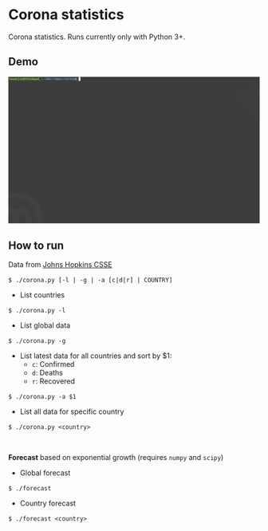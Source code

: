 # Corona statistics
Corona statistics. Runs currently only with Python 3+.


## Demo
<img src="demo.gif" width="800">


## How to run
Data from [Johns Hopkins CSSE](https://github.com/CSSEGISandData/COVID-19)

```
$ ./corona.py [-l | -g | -a [c|d|r] | COUNTRY]
```

 - List countries
```
$ ./corona.py -l
```

 - List global data
```
$ ./corona.py -g
```

 - List latest data for all countries and sort by $1:
   - `c`: Confirmed
   - `d`: Deaths
   - `r`: Recovered
```
$ ./corona.py -a $1
```

 - List all data for specific country
```
$ ./corona.py <country>
```


</br>


**Forecast** based on exponential growth (requires `numpy` and `scipy`)
 - Global forecast
```
$ ./forecast
```

 - Country forecast
```
$ ./forecast <country>
```
